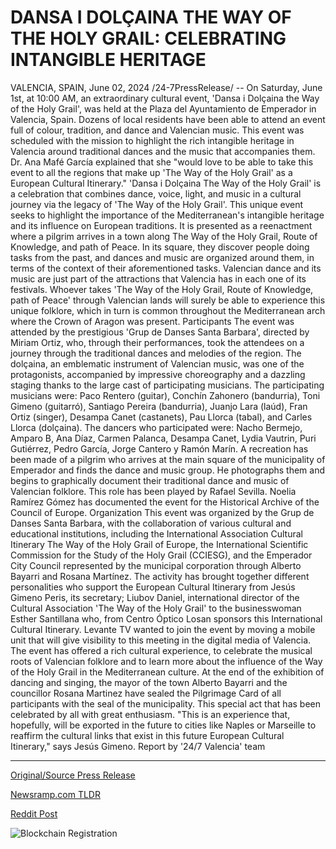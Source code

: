 # DANSA I DOLÇAINA THE WAY OF THE HOLY GRAIL: CELEBRATING INTANGIBLE HERITAGE

VALENCIA, SPAIN, June 02, 2024 /24-7PressRelease/ -- On Saturday, June 1st, at 10:00 AM, an extraordinary cultural event, 'Dansa i Dolçaina the Way of the Holy Grail', was held at the Plaza del Ayuntamiento de Emperador in Valencia, Spain. Dozens of local residents have been able to attend an event full of colour, tradition, and dance and Valencian music.  This event was scheduled with the mission to highlight the rich intangible heritage in Valencia around traditional dances and the music that accompanies them.  Dr. Ana Mafé García explained that she "would love to be able to take this event to all the regions that make up 'The Way of the Holy Grail' as a European Cultural Itinerary."  'Dansa i Dolçaina The Way of the Holy Grail' is a celebration that combines dance, voice, light, and music in a cultural journey via the legacy of 'The Way of the Holy Grail'. This unique event seeks to highlight the importance of the Mediterranean's intangible heritage and its influence on European traditions.  It is presented as a reenactment where a pilgrim arrives in a town along The Way of the Holy Grail, Route of Knowledge, and path of Peace. In its square, they discover people doing tasks from the past, and dances and music are organized around them, in terms of the context of their aforementioned tasks.  Valencian dance and its music are just part of the attractions that Valencia has in each one of its festivals. Whoever takes 'The Way of the Holy Grail, Route of Knowledge, path of Peace' through Valencian lands will surely be able to experience this unique folklore, which in turn is common throughout the Mediterranean arch where the Crown of Aragon was present.  Participants The event was attended by the prestigious 'Grup de Danses Santa Barbara', directed by Miriam Ortiz, who, through their performances, took the attendees on a journey through the traditional dances and melodies of the region.  The dolçaina, an emblematic instrument of Valencian music, was one of the protagonists, accompanied by impressive choreography and a dazzling staging thanks to the large cast of participating musicians.  The participating musicians were: Paco Rentero (guitar), Conchín Zahonero (bandurria), Toni Gimeno (guitarró), Santiago Pereira (bandurria), Juanjo Lara (laúd), Fran Ortiz (singer), Desampa Canet (castanets), Pau Llorca (tabal), and Carles Llorca (dolçaina).  The dancers who participated were: Nacho Bermejo, Amparo B, Ana Díaz, Carmen Palanca, Desampa Canet, Lydia Vautrin, Puri Gutiérrez, Pedro García, Jorge Cantero y Ramón Marín.  A recreation has been made of a pilgrim who arrives at the main square of the municipality of Emperador and finds the dance and music group. He photographs them and begins to graphically document their traditional dance and music of Valencian folklore. This role has been played by Rafael Sevilla. Noelia Ramírez Gómez has documented the event for the Historical Archive of the Council of Europe.  Organization This event was organized by the Grup de Danses Santa Barbara, with the collaboration of various cultural and educational institutions, including the International Association Cultural Itinerary The Way of the Holy Grail of Europe, the International Scientific Commission for the Study of the Holy Grail (CCIESG), and the Emperador City Council represented by the municipal corporation through Alberto Bayarri and Rosana Martínez.  The activity has brought together different personalities who support the European Cultural Itinerary from Jesús Gimeno Peris, its secretary; Liubov Daniel, international director of the Cultural Association 'The Way of the Holy Grail' to the businesswoman Esther Santillana who, from Centro Óptico Losan sponsors this International Cultural Itinerary.  Levante TV wanted to join the event by moving a mobile unit that will give visibility to this meeting in the digital media of Valencia.  The event has offered a rich cultural experience, to celebrate the musical roots of Valencian folklore and to learn more about the influence of the Way of the Holy Grail in the Mediterranean culture.   At the end of the exhibition of dancing and singing, the mayor of the town Alberto Bayarri and the councillor Rosana Martinez have sealed the Pilgrimage Card of all participants with the seal of the municipality. This special act that has been celebrated by all with great enthusiasm.  "This is an experience that, hopefully, will be exported in the future to cities like Naples or Marseille to reaffirm the cultural links that exist in this future European Cultural Itinerary," says Jesús Gimeno.  Report by '24/7 Valencia' team 

---

[Original/Source Press Release](https://www.24-7pressrelease.com/press-release/511371/dansa-i-dol%C3%87aina-the-way-of-the-holy-grail-celebrating-intangible-heritage)
                    

[Newsramp.com TLDR](None) 



[Reddit Post](https://www.reddit.com/r/eventNews/comments/1d70pbp/celebrating_valencian_folklore_dansa_i_dolçaina/) 



![Blockchain Registration](https://cdn.newsramp.app/24-7PressRelease/qrcode/246/2/noon3hH0.webp)
